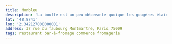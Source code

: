 ```yaml
---
title: Monbleu
description: 'La bouffe est un peu décevante quoique les gougères étaient pas mal ! Vaut mieux prendre les planches à mon avis.'
lat: '48.8741'
lon: '2.342127000000001'
address: 37 rue du faubourg Montmartre, Paris 75009
tags: restaurant bar-à-fromage commerce fromagerie
---
```

